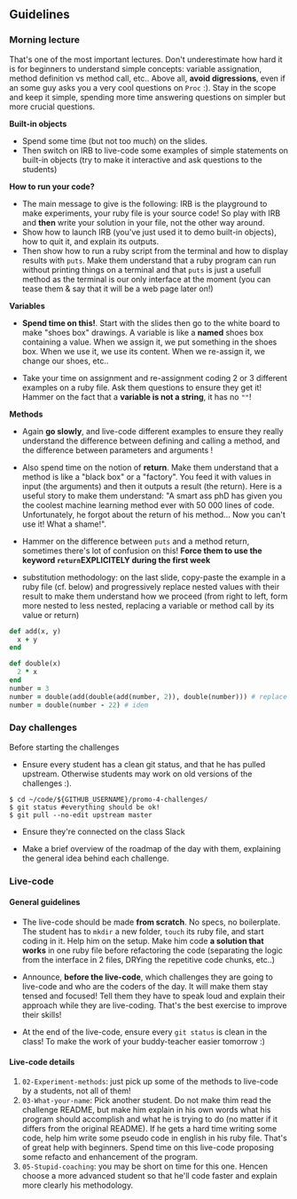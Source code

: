 ## Guidelines

### Morning lecture

That's one of the most important lectures. Don't underestimate how hard it is for beginners to understand simple concepts: variable assignation, method definition vs method call, etc.. Above all, **avoid digressions**, even if an some guy asks you a very cool questions on `Proc` :). Stay in the scope and keep it simple, spending more time answering questions on simpler but more crucial questions.

**Built-in objects**

- Spend some time (but not too much) on the slides.
- Then switch on IRB to live-code some examples of simple statements on built-in objects (try to make it interactive and ask questions to the students)

**How to run your code?**

- The main message to give is the following: IRB is the playground to make experiments, your ruby file is your source code! So play with IRB and **then** write your solution in your file, not the other way around.
- Show how to launch IRB (you've just used it to demo built-in objects), how to quit it, and explain its outputs.
- Then show how to run a ruby script from the terminal and how to display results with `puts`. Make them understand that a ruby program can run without printing things on a terminal and that `puts` is just a usefull method as the terminal is our only interface at the moment (you can tease them & say that it will be a web page later on!)

**Variables**

- **Spend time on this!**. Start with the slides then go to the white board to make "shoes box" drawings. A variable is like a **named** shoes box containing a value. When we assign it, we put something in the shoes box. When we use it, we use its content. When we re-assign it, we change our shoes, etc..

- Take your time on assignment and re-assignment coding 2 or 3 different examples on a ruby file. Ask them questions to ensure they get it! Hammer on the fact that a **variable is not a string**, it has no `""`!

**Methods**

- Again **go slowly**, and live-code different examples to ensure they  really understand the difference between defining and calling a method, and the difference between parameters and arguments !

- Also spend time on the notion of **return**. Make them understand that a method is like a "black box" or a "factory". You feed it with values in input (the arguments) and then it outputs a result (the return). Here is a useful story to make them understand: "A smart ass phD has given you the coolest machine learning method ever with 50 000 lines of code. Unfortunately, he forgot about the return of his method... Now you can't use it! What a shame!".

- Hammer on the difference between `puts` and a method return, sometimes there's lot of confusion on this! **Force them to use the keyword `return`EXPLICITELY during the first week**

- substitution methodology: on the last slide, copy-paste the example in a ruby file (cf. below) and progressively replace nested values with their result to make them understand how we proceed (from right to left, form more nested to less nested, replacing a variable or method call by its value or return)

```ruby
def add(x, y)
  x + y
end

def double(x)
  2 * x
end
number = 3
number = double(add(double(add(number, 2)), double(number))) # replace step-by-step each part by its value
number = double(number - 22) # idem
```

### Day challenges
Before starting the challenges

- Ensure every student has a clean git status, and that he has pulled upstream. Otherwise students may work on old versions of the challenges :).

```
$ cd ~/code/${GITHUB_USERNAME}/promo-4-challenges/
$ git status #everything should be ok!
$ git pull --no-edit upstream master
```

- Ensure they're connected on the class Slack

- Make a brief overview of the roadmap of the day with them, explaining the general idea behind each challenge.

### Live-code

#### General guidelines
- The live-code should be made **from scratch**. No specs, no boilerplate. The student has to `mkdir` a new folder, `touch` its ruby file, and start coding in it. Help him on the setup. Make him code **a solution that works** in one ruby file before refactoring the code (separating the logic from the interface in 2 files, DRYing the repetitive code chunks, etc..)

- Announce, **before the live-code**, which challenges they are going to live-code and who are the coders of the day. It will make them stay tensed and focused! Tell them they have to speak loud and explain their approach while they are live-coding. That's the best exercise to improve their skills!

- At the end of the live-code, ensure every `git status` is clean in the class! To make the work of your buddy-teacher easier tomorrow :)


#### Live-code details

1. `02-Experiment-methods`: just pick up some of the methods to live-code by a students, not all of them!
1. `03-What-your-name`: Pick another student. Do not make thim read the challenge README, but make him explain in his own words what his program should accomplish and what he is trying to do (no matter if it differs from the original README). If he gets a hard time writing some code, help him write some pseudo code in english in his ruby file. That's of great help with beginners. Spend time on this live-code proposing some refacto and enhancement of the program.
1. `05-Stupid-coaching`: you may be short on time for this one. Hencen choose a more advanced student so that he'll code faster and explain more clearly his methodology.



